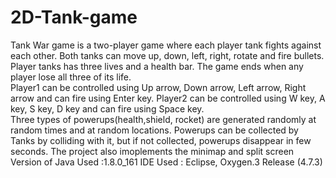 # 2D-Tank-game
Tank War game is a two-player game where each player tank fights against each other. 
Both tanks can move up, down, left, right, rotate and fire bullets. Player tanks has three lives and a health bar. The game ends when any player lose all three of its life.  
Player1 can be controlled using Up arrow, Down arrow, Left arrow, Right arrow and can fire using Enter key. Player2 can be controlled using W key, A key, S key, D key and can fire using Space key.  
Three types of powerups(health,shield, rocket) are generated randomly at random times and at random locations. Powerups can be collected by Tanks by colliding with it, but if not collected, powerups disappear in few seconds. 
The project also imoplements the minimap and split screen
Version of Java Used :1.8.0_161 
IDE Used : Eclipse, Oxygen.3 Release (4.7.3) 
